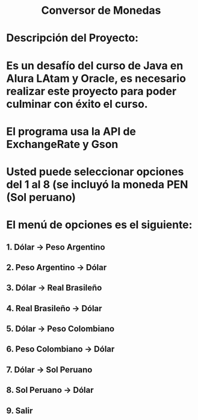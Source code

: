 <h1 align="center">  Conversor de Monedas </h1>

# Descripción del Proyecto:
# Es un desafío del curso de Java en Alura LAtam y Oracle, es necesario realizar este proyecto para poder culminar con éxito el curso.

# El programa usa la API de ExchangeRate y Gson

# Usted puede seleccionar opciones del 1 al 8 (se incluyó la moneda PEN (Sol peruano)
# El menú de opciones es el siguiente:
## 1. Dólar           -> Peso Argentino
## 2. Peso Argentino  -> Dólar
## 3. Dólar           -> Real Brasileño
## 4. Real Brasileño  -> Dólar
## 5. Dólar           -> Peso Colombiano
## 6. Peso Colombiano -> Dólar
## 7. Dólar           -> Sol Peruano
## 8. Sol Peruano     -> Dólar
## 9. Salir
